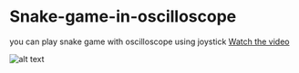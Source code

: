 # Snake-game-in-oscilloscope
you can play snake game with oscilloscope using joystick
[Watch the video](https://www.aparat.com/v/XG8LS)


![alt text](http://uupload.ir/files/ebc9_1.png)


